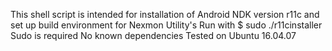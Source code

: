 This shell script is intended for installation of Android NDK version r11c and set up build environment for Nexmon Utility's 
Run with $ sudo ./r11cinstaller
Sudo is required
No known dependencies
Tested on Ubuntu 16.04.07 
